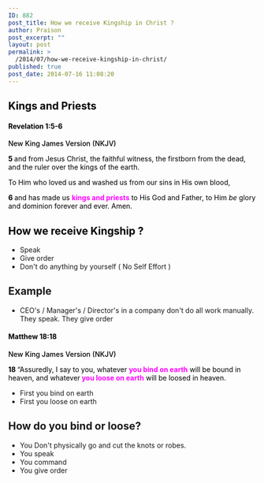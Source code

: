 ```yaml
---
ID: 882
post_title: How we receive Kingship in Christ ?
author: Praison
post_excerpt: ""
layout: post
permalink: >
  /2014/07/how-we-receive-kingship-in-christ/
published: true
post_date: 2014-07-16 11:08:20
---
```

<h2 class="passage-display" style="font-weight: 500; color: #000000;"><span style="font-weight: bold;">Kings and Priests</span></h2>
<h4 class="passage-display" style="font-weight: 500; color: #000000;"><strong><span class="passage-display-bcv">Revelation 1:5-6</span></strong></h4>
<p class="passage-display" style="font-weight: 500; color: #000000;"><span class="passage-display-version">New King James Version (NKJV)</span></p>
<p style="color: #000000;"><span id="en-NKJV-30703" class="text Rev-1-5"><span class="versenum" style="font-weight: bold;">5 </span>and from Jesus Christ, the faithful witness, the firstborn from the dead, and the ruler over the kings of the earth.</span></p>
<p style="color: #000000;"><span class="text Rev-1-5">To Him who loved us and washed us from our sins in His own blood, </span></p>
<p style="color: #000000;"><span id="en-NKJV-30704" class="text Rev-1-6"><span class="versenum" style="font-weight: bold;">6 </span>and has made us <span style="color: #ff00ff;"><span style="font-weight: bold;">kings and priests</span></span> to His God and Father, to Him <i>be</i> glory and dominion forever and ever. Amen.</span></p>

<h2 style="color: #000000;">How we receive Kingship ?</h2>
<ul>
	<li>Speak</li>
	<li>Give order</li>
	<li>Don't do anything by yourself ( No Self Effort )</li>
</ul>
<h2>Example</h2>
<ul>
	<li>CEO's / Manager's / Director's in a company don't do all work manually. They speak. They give order</li>
</ul>
<h4 class="passage-display" style="font-weight: 500; color: #000000;"><strong><span class="passage-display-bcv">Matthew 18:18</span></strong></h4>
<p class="passage-display" style="font-weight: 500; color: #000000;"><span class="passage-display-version">New King James Version (NKJV)</span></p>
<p style="color: #000000;"><span id="en-NKJV-23746" class="text Matt-18-18"><span class="versenum" style="font-weight: bold;">18 </span><span class="woj">“Assuredly, I say to you, whatever <span style="color: #ff00ff;"><strong>you bind on earth</strong></span> will be bound in heaven, and whatever<span style="color: #ff00ff;"><strong> you loose on earth</strong></span> will be loosed in heaven.</span></span></p>

<ul>
	<li>First you bind on earth</li>
	<li>First you loose on earth</li>
</ul>
<h2>How do you bind or loose?</h2>
<ul>
	<li>You Don't physically go and cut the knots or robes.</li>
	<li>You speak</li>
	<li>You command</li>
	<li>You give order</li>
</ul>
&nbsp;